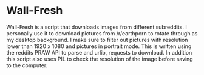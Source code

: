# Wall-Fresh
<p>Wall-Fresh is a script that downloads images from different subreddits. I personally use it to download pictures from /r/earthporn to rotate through as my desktop background. I make sure to filter out pictures with resolution lower than 1920 x 1080 and pictures in portrait mode. This is written using the reddits PRAW API to parse and urlib, requests to download. In addition this script also uses PIL to check the resolution of the image before saving to the computer. 
</p>

